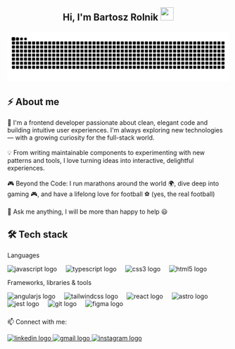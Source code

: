 <h2 align="center">Hi, I'm Bartosz Rolnik  <img src="https://user-images.githubusercontent.com/39955420/147578264-bae0526c-028a-49d2-8af8-d08bb4edbd2a.gif" height="30" width="30"></h2>

###

<img src="https://raw.githubusercontent.com/Rolero4/Rolero4/output/snake.svg" alt="Snake animation" />

###

<h2 align="left">⚡ About me</h2>
<p>🚀 I'm a frontend developer passionate about clean, elegant code and building intuitive user experiences. I'm always exploring new technologies — with a growing curiosity for the full-stack world.<br><br>💡 From writing maintainable components to experimenting with new patterns and tools, I love turning ideas into interactive, delightful experiences.<br><br>🎮 Beyond the Code:  I run marathons around the world 🌍, dive deep into gaming 🎮, and have a lifelong love for football ⚽️ (yes, the real football)<br><br>💬 Ask me anything, I will be more than happy to help 😃</p>

<h2 align="left">🛠 Tech stack</h2>

<p align="left">Languages</p>

<div align="left">
  <img src="https://img.shields.io/badge/JavaScript-F7DF1E?logo=javascript&logoColor=black&style=for-the-badge" height="24" alt="javascript logo"  />
  <img width="12" />
  <img src="https://img.shields.io/badge/TypeScript-3178C6?logo=typescript&logoColor=white&style=for-the-badge" height="24" alt="typescript logo"  />
  <img width="12" />
  <img src="https://img.shields.io/badge/CSS3-1572B6?logo=css3&logoColor=white&style=for-the-badge" height="24" alt="css3 logo"  />
  <img width="12" />
  <img src="https://img.shields.io/badge/HTML5-E34F26?logo=html5&logoColor=white&style=for-the-badge" height="24" alt="html5 logo"  />
</div>

<p align="left">Frameworks, libraries & tools</p>

<div align="left">
  <img src="https://img.shields.io/badge/Angular-DD0031?logo=angular&logoColor=white&style=for-the-badge" height="24" alt="angularjs logo"  />
  <img width="12" />
  <img src="https://img.shields.io/badge/Tailwind CSS-06B6D4?logo=tailwindcss&logoColor=black&style=for-the-badge" height="24" alt="tailwindcss logo"  />
  <img width="12" />
  <img src="https://img.shields.io/badge/React-61DAFB?logo=react&logoColor=black&style=for-the-badge" height="24" alt="react logo"  />
  <img width="12" />
  <img src="https://img.shields.io/badge/Astro-FF5D01?logo=astro&logoColor=black&style=for-the-badge" height="24" alt="astro logo"  />
  <img width="12" />
  <img src="https://img.shields.io/badge/Jest-C21325?logo=jest&logoColor=white&style=for-the-badge" height="24" alt="jest logo"  />
  <img width="12" />
  <img src="https://img.shields.io/badge/Git-F05032?logo=git&logoColor=white&style=for-the-badge" height="24" alt="git logo"  />
  <img width="12" />
  <img src="https://img.shields.io/badge/Figma-F24E1E?logo=figma&logoColor=white&style=for-the-badge" height="24" alt="figma logo"  />
</div>

###

<p align="left">📫 Connect with me:</p>

<div align="left">
  <a href="https://www.linkedin.com/in/bartosz-rolnik/" target="_blank">
    <img src="https://img.shields.io/static/v1?message=LinkedIn&logo=linkedin&label=&color=0077B5&logoColor=white&labelColor=&style=for-the-badge" height="24" alt="linkedin logo"  />
  </a>
  <a href="bartekrolnik2000@gmail.com" target="_blank">
    <img src="https://img.shields.io/static/v1?message=Gmail&logo=gmail&label=&color=D14836&logoColor=white&labelColor=&style=for-the-badge" height="24" alt="gmail logo"  />
  </a>
  <a href="https://www.instagram.com/rolero._?igsh=ZWd3emc1NHltNG94&utm_source=qr" target="_blank">
    <img src="https://img.shields.io/static/v1?message=Instagram&logo=instagram&label=&color=E4405F&logoColor=white&labelColor=&style=for-the-badge" height="24" alt="instagram logo"  />
  </a>
</div>
